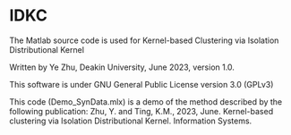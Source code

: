 # IDKC
The Matlab source code is used for Kernel-based Clustering via Isolation Distributional Kernel
 
Written by Ye Zhu, Deakin University, June 2023, version 1.0.

This software is under GNU General Public License version 3.0 (GPLv3)

This code (Demo_SynData.mlx) is a demo of the method described by the following publication: Zhu, Y. and Ting, K.M., 2023, June. Kernel-based clustering via Isolation Distributional Kernel. Information Systems.  
